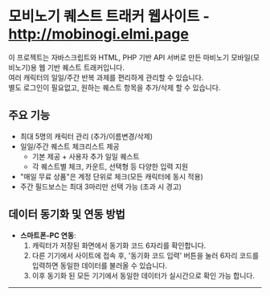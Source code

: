 # 모비노기 퀘스트 트래커 웹사이트 - http://mobinogi.elmi.page

이 프로젝트는 자바스크립트와 HTML, PHP 기반 API 서버로 만든 마비노기 모바일(모비노기)용 웹 기반 퀘스트 트래커입니다.  
여러 캐릭터의 일일/주간 반복 과제를 편리하게 관리할 수 있습니다.  
별도 로그인이 필요없고, 원하는 퀘스트 항목을 추가/삭제 할 수 있습니다.

## 주요 기능

- 최대 5명의 캐릭터 관리 (추가/이름변경/삭제)
- 일일/주간 퀘스트 체크리스트 제공
  - 기본 제공 + 사용자 추가 일일 퀘스트
  - 각 퀘스트별 체크, 카운트, 선택형 등 다양한 입력 지원
- "매일 무료 상품"은 계정 단위로 체크(모든 캐릭터에 동시 적용)
- 주간 필드보스는 최대 3마리만 선택 가능 (초과 시 경고)

## 데이터 동기화 및 연동 방법

- **스마트폰-PC 연동**:
  1. 캐릭터가 저장된 화면에서 동기화 코드 6자리를 확인합니다.
  2. 다른 기기에서 사이트에 접속 후, '동기화 코드 입력' 버튼을 눌러 6자리 코드를 입력하면 동일한 데이터를 불러올 수 있습니다.
  3. 이후 동기화 된 모든 기기에서 동일한 데이터가 실시간으로 확인 가능 합니다.

---
